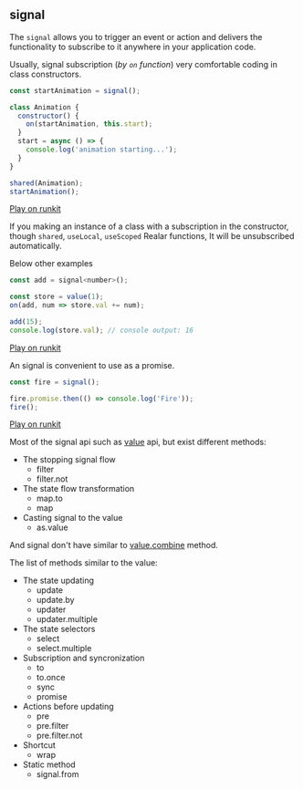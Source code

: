 ## signal

The `signal` allows you to trigger an event or action and delivers the functionality to subscribe to it anywhere in your application code.

Usually, signal subscription (_by `on` function_) very comfortable coding in class constructors.

```javascript
const startAnimation = signal();

class Animation {
  constructor() {
    on(startAnimation, this.start);
  }
  start = async () => {
    console.log('animation starting...');
  }
}

shared(Animation);
startAnimation();
```
[Play on runkit](https://runkit.com/betula/602f62db23b6cd001adc5dfa)

If you making an instance of a class with a subscription in the constructor, though `shared`, `useLocal`, `useScoped` Realar functions, It will be unsubscribed automatically.

Below other examples

```javascript
const add = signal<number>();

const store = value(1);
on(add, num => store.val += num);

add(15);
console.log(store.val); // console output: 16
```
[Play on runkit](https://runkit.com/betula/6013af7649e8720019c9cf2a)

An signal is convenient to use as a promise.

```javascript
const fire = signal();

fire.promise.then(() => console.log('Fire'));
fire();

```
[Play on runkit](https://runkit.com/betula/601e3b0056b62d001bfa391b)

Most of the signal api such as [value](./api-value.md) api, but exist different methods:

- The stopping signal flow
  - filter
  - filter.not
- The state flow transformation
  - map.to
  - map
- Casting signal to the value
  - as.value


And signal don't have similar to [value.combine](./api-value.md#valuecombine) method.

The list of methods similar to the value:

- The state updating
  - update
  - update.by
  - updater
  - updater.multiple
- The state selectors
  - select
  - select.multiple
- Subscription and syncronization
  - to
  - to.once
  - sync
  - promise
- Actions before updating
  - pre
  - pre.filter
  - pre.filter.not
- Shortcut
  - wrap
- Static method
  - signal.from

